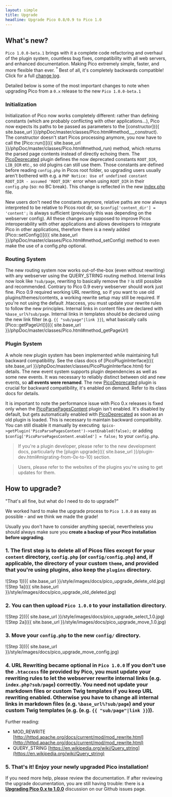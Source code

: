 ```yaml
---
layout: simple
title: Upgrade
headline: Upgrade Pico 0.8/0.9 to Pico 1.0
---
```


## What's new?

`Pico 1.0.0-beta.1` brings with it a complete code refactoring and overhaul of the plugin system, countless bug fixes, compatibility with all web servers, and enhanced documentation. Making Pico extremely simple, faster, and more flexible than ever. <sup> * </sup>Best of all, it's completely backwards compatible! Click for a full [change log](https://github.com/picocms/Pico/blob/master/changelog.txt).

Detailed below is some of the most important changes to note when upgrading Pico from a `0.x` release to the new `Pico 1.0.0-beta.1`

### Initialization
Initialization of Pico now works completely different: rather than defining constants (which are probably conflicting with other applications...), Pico now expects its paths to be passed as parameters to the [constructor]({{ site.base_url }}/phpDoc/master/classes/Pico.html#method___construct). The constructor doesn't start Picos processing anymore, you now have to call the [Pico::run()]({{ site.base_url }}/phpDoc/master/classes/Pico.html#method_run) method, which returns the parsed page contents instead of directly echoing them. The [PicoDeprecated](https://github.com/picocms/Pico/blob/master/plugins/00-PicoDeprecated.php) plugin defines the now deprecated constants `ROOT_DIR`, `LIB_DIR` etc., so old plugins can still use them. Those constants are defined before reading `config.php` in Picos root folder, so upgrading users usually aren't bothered with e.g. a `PHP Notice: Use of undefined constant ROOT_DIR - assumed 'ROOT_DIR'` error when using `ROOT_DIR` in their `config.php` (so: no BC break). This change is reflected in the new [index.php](https://github.com/picocms/Pico/blob/master/index.php) file.

New users don't need the constants anymore, relative paths are now always interpreted to be relative to Picos root dir, so `$config['content_dir'] = 'content';` is always sufficient (previously this was depending on the webserver config). All these changes are supposed to improve Picos interoperability with other applications and allows developers to integrate Pico in other applications, therefore there is a newly added [Pico::setConfig()]({{ site.base_url }}/phpDoc/master/classes/Pico.html#method_setConfig) method to even make the use of a config.php optional.

### Routing System
The new routing system now works out-of-the-box (even without rewriting) with any webserver using the QUERY_STRING routing method. Internal links now look like `?sub/page`, rewriting to basically remove the `?` is still possible and recommended. Contrary to Pico 0.9 every webserver should work just fine. Pico 0.9 required working URL rewriting, so if you want to use old plugins/themes/contents, a working rewrite setup may still be required. If you're not using the default .htaccess, you must update your rewrite rules to follow the new principles. Internal links in content files are declared with `%base_url%?sub/page`. Internal links in templates should be declared using the new link filter (e.g. `{{ "sub/page"|link }}`), what basically calls [Pico::getPageUrl()]({{ site.base_url }}/phpDoc/master/classes/Pico.html#method_getPageUrl)

### Plugin System
A whole new plugin system has been implemented while maintaining full backward compatibility. See the class docs of [PicoPluginInterface]({{ site.base_url }}/phpDoc/master/classes/PicoPluginInterface.html) for details. The new event system supports plugin dependencies as well as some new events. It was necessary to reliably distinct between old and new events, so __all events were renamed__. The new [PicoDeprecated](https://github.com/picocms/Pico/blob/master/plugins/00-PicoDeprecated.php) plugin is crucial for backward compatibility, it's enabled on demand. Refer to its class docs for details.

It is important to note the performance issue with Pico 0.x releases is fixed only when the [PicoParsePagesContent](https://github.com/picocms/Pico/blob/master/plugins/01-PicoParsePagesContent.php) plugin isn't enabled. It's disabled by default, but gets automatically enabled with [PicoDeprecated](https://github.com/picocms/Pico/blob/master/plugins/00-PicoDeprecated.php) as soon as an old plugin is loaded. This is necessary to maintain backward compatibility. You can still disable it manually by executing` $pico->getPlugin('PicoParsePagesContent')->setEnabled(false);` or adding `$config['PicoParsePagesContent.enabled'] = false;` to your `config.php`.

>If you're a plugin developer, please refer to the new development docs, particularly the [plugin upgrade]({{ site.base_url }}/plugin-dev.html#migrating-from-0x-to-10) section.

>Users, please refer to the websites of the plugins you're using to get updates for them.

## How to upgrade?
"That's all fine, but what do I need to do to upgrade?"

We worked hard to make the upgrade process to `Pico 1.0.0` as easy as possible - and we think we made the grade!

Usually you don't have to consider anything special, nevertheless you should always make sure you __create a backup of your Pico installation before upgrading__.

### 1. The first step is to delete all of Picos files except for your __`content`__ directory, __`config.php`__ (or `config/config.php`) and, if applicable, the directory of your custom __`theme`__, and provided that you're using plugins, also keep the __`plugins`__ directory.
![Step 1]({{ site.base_url }}/style/images/docs/pico_upgrade_delete_old.jpg)
![Step 1a]({{ site.base_url }}/style/images/docs/pico_upgrade_old_deleted.jpg)

### 2. You can then upload `Pico 1.0.0` to your installation directory.
![Step 2]({{ site.base_url }}/style/images/docs/pico_upgrade_select_1.0.jpg)
![Step 2a]({{ site.base_url }}/style/images/docs/pico_upgrade_move_1.0.jpg)

### 3. Move your `config.php` to the new `config/` directory.
![Step 3]({{ site.base_url }}/style/images/docs/pico_upgrade_move_config.jpg)

### 4. URL Rewriting became optional in `Pico 1.0.0` If you don't use the `.htaccess` file provided by Pico, you must update your rewriting rules to let the webserver rewrite internal links (e.g. `index.php?sub/page`) correctly. You need not update your markdown files or custom Twig templates if you keep URL rewriting enabled. Otherwise you have to change all internal links in markdown files (e.g. `%base_url%?sub/page`) and your custom Twig templates (e.g. (e.g. `{{ "sub/page"|link }}`)).

Further reading:

- MOD_REWRITE [http://httpd.apache.org/docs/current/mod/mod_rewrite.html](http://httpd.apache.org/docs/current/mod/mod_rewrite.html)
- QUERY_STRING [https://en.wikipedia.org/wiki/Query_string](https://en.wikipedia.org/wiki/Query_string)

### 5. That's it! Enjoy your newly upgraded Pico installation!
If you need more help, please review the documentation. If after reviewing the upgrade documentation, you are still having trouble: there is a __[Upgrading Pico 0.x to 1.0.0](https://github.com/picocms/Pico/issues/)__ discussion on our Github issues page.

